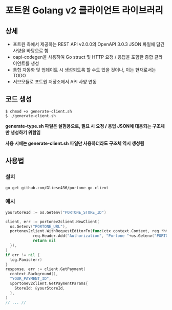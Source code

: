 # 포트원 Golang v2 클라이언트 라이브러리

## 상세
- 포트원 측에서 제공하는 REST API v2.0.0의 OpenAPI 3.0.3 JSON 파일에 담긴 사양을 바탕으로 함
- oapi-codegen을 사용하여 Go struct 및 HTTP 요청 / 응답을 포함한 종합 클라이언트를 생성
- 통합 자동화 및 업데이트 시 생성되도록 할 수도 있을 것이나, 이는 현재로서는 TODO
- 서브모듈로 포트원 저장소에서 API 사양 연동



## 코드 생성
```console
$ chmod +x generate-client.sh
$ ./generate-client.sh
```
**generate-type.sh 파일은 실험용으로, 필요 시 요청 / 응답 JSON에 대응되는 구조체만 생성하기 위함임**

**사용 시에는 generate-client.sh 파일만 사용하더라도 구조체 역시 생성됨**

## 사용법
### 설치
```
go get github.com/Gliese436/portone-go-client
```
### 예시
```go
yourStoreId := os.Getenv("PORTONE_STORE_ID")

client, err := portonev2client.NewClient(
  os.Getenv("PORTONE_URL"),
  portonev2client.WithRequestEditorFn(func(ctx context.Context, req *http.Request) error {
			req.Header.Add("Authorization", "Portone "+os.Getenv("PORTONE_SECRET_KEY"))
			return nil
  }),
)
if err != nil {
  log.Panic(err)
}
response, err := client.GetPayment(
  context.Background(),
  "YOUR_PAYMENT_ID",
  &portonev2client.GetPaymentParams{
    StoreId: &yourStoreId,
  },
)
// ... //
```
